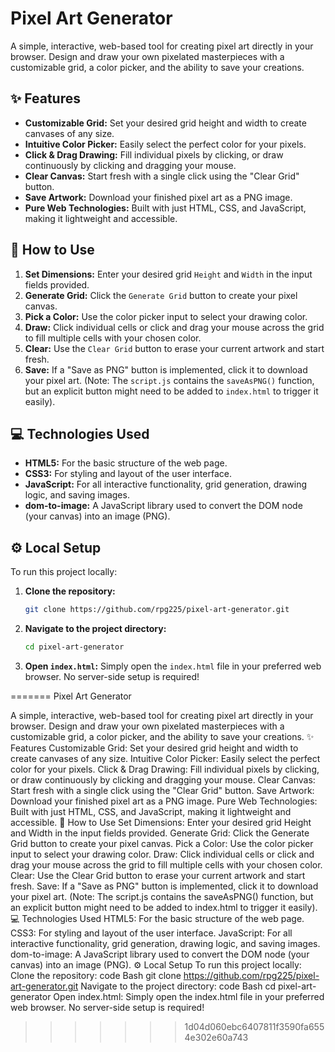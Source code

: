 # Pixel Art Generator

A simple, interactive, web-based tool for creating pixel art directly in your browser. Design and draw your own pixelated masterpieces with a customizable grid, a color picker, and the ability to save your creations.

## ✨ Features

*   **Customizable Grid:** Set your desired grid height and width to create canvases of any size.
*   **Intuitive Color Picker:** Easily select the perfect color for your pixels.
*   **Click & Drag Drawing:** Fill individual pixels by clicking, or draw continuously by clicking and dragging your mouse.
*   **Clear Canvas:** Start fresh with a single click using the "Clear Grid" button.
*   **Save Artwork:** Download your finished pixel art as a PNG image.
*   **Pure Web Technologies:** Built with just HTML, CSS, and JavaScript, making it lightweight and accessible.

## 🚀 How to Use

1.  **Set Dimensions:** Enter your desired grid `Height` and `Width` in the input fields provided.
2.  **Generate Grid:** Click the `Generate Grid` button to create your pixel canvas.
3.  **Pick a Color:** Use the color picker input to select your drawing color.
4.  **Draw:** Click individual cells or click and drag your mouse across the grid to fill multiple cells with your chosen color.
5.  **Clear:** Use the `Clear Grid` button to erase your current artwork and start fresh.
6.  **Save:** If a "Save as PNG" button is implemented, click it to download your pixel art. (Note: The `script.js` contains the `saveAsPNG()` function, but an explicit button might need to be added to `index.html` to trigger it easily).

## 💻 Technologies Used

*   **HTML5:** For the basic structure of the web page.
*   **CSS3:** For styling and layout of the user interface.
*   **JavaScript:** For all interactive functionality, grid generation, drawing logic, and saving images.
*   **dom-to-image:** A JavaScript library used to convert the DOM node (your canvas) into an image (PNG).

## ⚙️ Local Setup

To run this project locally:

1.  **Clone the repository:**
    ```bash
    git clone https://github.com/rpg225/pixel-art-generator.git
    ```
2.  **Navigate to the project directory:**
    ```bash
    cd pixel-art-generator
    ```
3.  **Open `index.html`:** Simply open the `index.html` file in your preferred web browser. No server-side setup is required!

=======
Pixel Art Generator

A simple, interactive, web-based tool for creating pixel art directly in your browser. Design and draw your own pixelated masterpieces with a customizable grid, a color picker, and the ability to save your creations.
✨ Features
Customizable Grid: Set your desired grid height and width to create canvases of any size.
Intuitive Color Picker: Easily select the perfect color for your pixels.
Click & Drag Drawing: Fill individual pixels by clicking, or draw continuously by clicking and dragging your mouse.
Clear Canvas: Start fresh with a single click using the "Clear Grid" button.
Save Artwork: Download your finished pixel art as a PNG image.
Pure Web Technologies: Built with just HTML, CSS, and JavaScript, making it lightweight and accessible.
🚀 How to Use
Set Dimensions: Enter your desired grid Height and Width in the input fields provided.
Generate Grid: Click the Generate Grid button to create your pixel canvas.
Pick a Color: Use the color picker input to select your drawing color.
Draw: Click individual cells or click and drag your mouse across the grid to fill multiple cells with your chosen color.
Clear: Use the Clear Grid button to erase your current artwork and start fresh.
Save: If a "Save as PNG" button is implemented, click it to download your pixel art. (Note: The script.js contains the saveAsPNG() function, but an explicit button might need to be added to index.html to trigger it easily).
💻 Technologies Used
HTML5: For the basic structure of the web page.
CSS3: For styling and layout of the user interface.
JavaScript: For all interactive functionality, grid generation, drawing logic, and saving images.
dom-to-image: A JavaScript library used to convert the DOM node (your canvas) into an image (PNG).
⚙️ Local Setup
To run this project locally:
Clone the repository:
code
Bash
git clone https://github.com/rpg225/pixel-art-generator.git
Navigate to the project directory:
code
Bash
cd pixel-art-generator
Open index.html: Simply open the index.html file in your preferred web browser. No server-side setup is required!
>>>>>>> 1d04d060ebc6407811f3590fa6554e302e60a743
